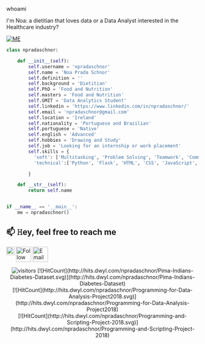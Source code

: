 whoami

I'm Noa: a dietitian that loves data or a Data Analyst interested in the Healthcare industry?

<a href="https://ibb.co/0qftDhz"><img src="https://i.ibb.co/nrDCgzK/ME.png" alt="ME" border="0"></a>

```python
class npradaschnor:

    def __init__(self):
        self.username = 'npradaschnor'
        self.name = 'Noa Prada Schnor'
        self.definition = ''
        self.background = 'Dietitian'
        self.PhD = 'Food and Nutrition'
        self.masters = 'Food and Nutrition'
        self.GMIT = 'Data Analytics Student'
        self.linkedin = 'https://www.linkedin.com/in/npradaschnor/'
        self.email = 'npradaschnor@gmail.com'
        self.location = 'Ireland'
        self.nationality = 'Portuguese and Brazilian'
        self.portuguese = 'Native'
        self.english = 'Advanced'
        self.hobbies = 'Drawing and Study'
        self.job = 'Looking for an internship or work placement'
        self.skills = {
          'soft': ['Multitasking', 'Problem Solving', 'Teamwork', 'Communication', 'Research','Adaptability', 'Resourcefulness', 'Eagerness to learn'],
          'technical':['Python', 'Flask', 'HTML', 'CSS', 'JavaScript','Boostrap', 'SQL','MySQL', 'Pandas', 'Numpy', 'Matplotlib.pyplot', 'Seaborn', 'Sklearn', 'Jupyter notebook']

        }

    def __str__(self):
        return self.name


if __name__ == '__main__':
    me = npradaschnor()


```




## 📫 𝙷ey, feel free to reach me

[<img src="https://raw.githubusercontent.com/npradaschnor/npradaschnor/master/socials/linkedin.png" height="40em" align="center" alt="Follow npradaschnor on LinkedIn"/>](https://www.linkedin.com/in/npradaschnor/)
[<img src="https://raw.githubusercontent.com/npradaschnor/npradaschnor/master/socials/gmail.svg" height="40em" align="center" alt="Email npradaschnor"/>](npradaschnor@gmail.com)
<a href="https://mail.google.com/ ">
<img align="left" alt="npradaschnor@gmail.com" width="22px" src="https://cdn.jsdelivr.net/npm/simple-icons@3.12.2/icons/gmail.svg" />
</a>




<p align="center">
   <img alt="visitors" src="https://visitor-badge.glitch.me/badge?page_id=npradaschnor.npradaschnor" />
   [![HitCount](http://hits.dwyl.com/npradaschnor/Pima-Indians-Diabetes-Dataset.svg)](http://hits.dwyl.com/npradaschnor/Pima-Indians-Diabetes-Dataset)<br/>
   [![HitCount](http://hits.dwyl.com/npradaschnor/Programming-for-Data-Analysis-Project2018.svg)](http://hits.dwyl.com/npradaschnor/Programming-for-Data-Analysis-Project2018)<br/>
   [![HitCount](http://hits.dwyl.com/npradaschnor/Programming-and-Scripting-Project-2018.svg)](http://hits.dwyl.com/npradaschnor/Programming-and-Scripting-Project-2018)

</p>